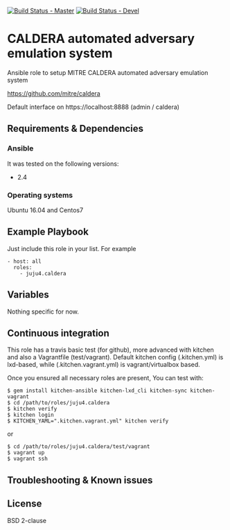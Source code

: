 [![Build Status - Master](https://travis-ci.org/juju4/ansible-caldera.svg?branch=master)](https://travis-ci.org/juju4/ansible-caldera)
[![Build Status - Devel](https://travis-ci.org/juju4/ansible-caldera.svg?branch=devel)](https://travis-ci.org/juju4/ansible-caldera/branches)
# CALDERA automated adversary emulation system

Ansible role to setup MITRE CALDERA automated adversary emulation system

https://github.com/mitre/caldera

Default interface on https://localhost:8888 (admin / caldera)

## Requirements & Dependencies

### Ansible
It was tested on the following versions:
 * 2.4

### Operating systems

Ubuntu 16.04 and Centos7

## Example Playbook

Just include this role in your list.
For example

```
- host: all
  roles:
    - juju4.caldera
```

## Variables

Nothing specific for now.

## Continuous integration

This role has a travis basic test (for github), more advanced with kitchen and also a Vagrantfile (test/vagrant).
Default kitchen config (.kitchen.yml) is lxd-based, while (.kitchen.vagrant.yml) is vagrant/virtualbox based.

Once you ensured all necessary roles are present, You can test with:
```
$ gem install kitchen-ansible kitchen-lxd_cli kitchen-sync kitchen-vagrant
$ cd /path/to/roles/juju4.caldera
$ kitchen verify
$ kitchen login
$ KITCHEN_YAML=".kitchen.vagrant.yml" kitchen verify
```
or
```
$ cd /path/to/roles/juju4.caldera/test/vagrant
$ vagrant up
$ vagrant ssh
```

## Troubleshooting & Known issues


## License

BSD 2-clause

